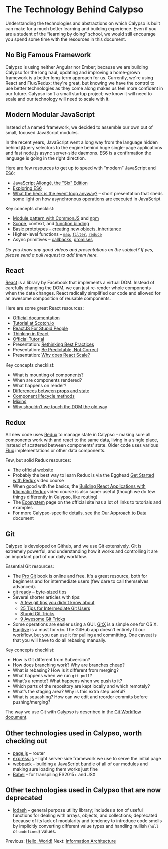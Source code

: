 # The Technology Behind Calypso

Understanding the technologies and abstractions on which Calypso is built can make for a much better learning and building experience. Even if you are a student of the “learning by doing” school, we would still encourage you spend some time with the resources in this document.

## No Big Famous Framework

Calypso is using neither Angular nor Ember; because we are building Calypso for the long haul, updating and improving a home-grown framework is a better long-term approach for us. Currently, we're using React and Flux/Redux; they're great, but knowing we have the control to use better technologies as they come along makes us feel more confident in our future. Calypso isn't a small startup project; we know it will need to scale and our technology will need to scale with it.

## Modern Modular JavaScript

Instead of a named framework, we decided to assemble our own out of small, focused JavaScript modules.

In the recent years, JavaScript went a long way from the language hidden behind jQuery selectors to the engine behind huge single-page applications and fast node.js async server-side daemons. ES6 is a confirmation the language is going in the right direction.

Here are few resources to get up to speed with “modern” JavaScript and ES6:

- [JavaScript Allongé, the "Six" Edition](https://leanpub.com/javascriptallongesix/read)
- [Exploring ES6](http://exploringjs.com/es6/)
- [What the heck is the event loop anyway?](https://www.youtube.com/watch?v=8aGhZQkoFbQ) – short presentation that sheds some light on how asynchronous operations are executed in JavaScript

Key concepts checklist:

- [Module pattern with CommonJS](http://darrenderidder.github.io/talks/ModulePatterns/) and [npm](https://docs.npmjs.com)
- [Scope](You-Dont-Know-JS/tree/2nd-ed/scope-closures), context, and [function binding](https://github.com/getify/You-Dont-Know-JS/blob/1st-ed/this%20&%20object%20prototypes/README.md#you-dont-know-js-this--object-prototypes)
- [Basic prototypes – creating new objects, inheritance](https://developer.mozilla.org/en-US/docs/Web/JavaScript/Inheritance_and_the_prototype_chain)
- Higher-level functions – [`map`](https://developer.mozilla.org/en-US/docs/Web/JavaScript/Reference/Global_Objects/Array/map), [`filter`](https://developer.mozilla.org/en-US/docs/Web/JavaScript/Reference/Global_Objects/Array/filter), [`reduce`](https://developer.mozilla.org/en-US/docs/Web/JavaScript/Reference/Global_Objects/Array/Reduce)
- Async primitives – [callbacks](https://docs.nodejitsu.com/articles/getting-started/control-flow/what-are-callbacks), [promises](https://developer.mozilla.org/en/docs/Web/JavaScript/Reference/Global_Objects/Promise)

_Do you know any good videos and presentations on the subject? If yes, please send a pull request to add them here._

## React

[React](http://facebook.github.io/react/) is a library by Facebook that implements a virtual DOM. Instead of carefully changing the DOM, we can just re-render whole components when the data changes. React radically simplified our code and allowed for an awesome composition of reusable components.

Here are some great React resources:

- [Official documentation](http://facebook.github.io/react/docs/getting-started.html)
- [Tutorial at Scotch.io](https://scotch.io/tutorials/learning-react-getting-started-and-concepts)
- [ReactJS For Stupid People](http://blog.andrewray.me/reactjs-for-stupid-people/)
- [Thinking in React](http://facebook.github.io/react/docs/thinking-in-react.html)
- [Official Tutorial](http://facebook.github.io/react/docs/tutorial.html)
- Presentation: [Rethinking Best Practices](https://www.youtube.com/watch?v=x7cQ3mrcKaY)
- Presentation: [Be Predictable, Not Correct](https://www.youtube.com/watch?v=h3KksH8gfcQ)
- Presentation: [Why does React Scale?](https://www.youtube.com/watch?v=D-ioDiacTm8)

Key concepts checklist:

- What is mounting of components?
- When are components rendered?
- What happens on render?
- [Differences between props and state](http://facebook.github.io/react/docs/interactivity-and-dynamic-uis.html)
- [Component lifecycle methods](http://facebook.github.io/react/docs/component-specs.html)
- [Mixins](http://facebook.github.io/react/docs/reusable-components.html#mixins)
- [Why shouldn’t we touch the DOM the old way](http://facebook.github.io/react/docs/working-with-the-browser.html)

## Redux

All new code uses [Redux](http://redux.js.org/) to manage state in Calypso – making sure all components work with and react to the same data, living in a single place, instead of scattered between components’ state. Older code uses various [Flux](https://facebook.github.io/flux/) implementations or other data components.

Few, but solid Redux resources:

- [The official website](http://redux.js.org)
- Probably the best way to learn Redux is via the Egghead [Get Started with Redux](https://egghead.io/courses/getting-started-with-redux) video course
- When good with the basics, the [Building React Applications with Idiomatic Redux](https://egghead.io/courses/building-react-applications-with-idiomatic-redux) video course is also super useful (though we do few things differently in Calypso, like routing)
- The [Ecosystem](http://redux.js.org/docs/introduction/Ecosystem.html) page on the official site has a lot of links to tutorials and examples
- For more Calypso-specific details, see the [Our Approach to Data](../our-approach-to-data.md) document

## Git

Calypso is developed on Github, and we use Git extensively. Git is extremely powerful, and understanding how it works and controlling it are an important part of our daily workflow.

Essential Git resources:

- The [Pro Git](http://git-scm.com/book/en/v2) book is online and free. It's a great resource, both for beginners and for intermediate users (few dare to call themselves advanced).
- [git ready](http://gitready.com) – byte-sized tips
- Several shorter articles with tips:
  - [A few git tips you didn't know about](http://mislav.uniqpath.com/2010/07/git-tips/)
  - [25 Tips for Intermediate Git Users](https://www.andyjeffries.co.uk/25-tips-for-intermediate-git-users/)
  - [Stupid Git Tricks](http://webchick.net/stupid-git-tricks)
  - [9 Awesome Git Tricks](http://www.tychoish.com/posts/9-awesome-git-tricks/)
- Some operations are easier using a GUI. [GitX](http://rowanj.github.io/gitx/) is a simple one for OS X. [Fugitive](https://github.com/tpope/vim-fugitive) is a must for `vim`. The GitHub app doesn’t entirely fit our workflow, but you can use it for pulling and committing. One caveat is that you will have to do all rebasing manually.

Key concepts checklist:

- How is Git different from Subversion?
- How does branching work? Why are branches cheap?
- What is rebasing? How is it different from merging?
- What happens when we run `git pull`?
- What’s a remote? What happens when we push to it?
- Which parts of the repository are kept locally and which remotely?
- What’s the staging area? Why is this extra step useful?
- What is squashing? How can we edit and reorder commits before pushing/merging?

The way we use Git with Calypso is described in the [Git Workflow document](../git-workflow.md).

## Other technologies used in Calypso, worth checking out

- [page.js](http://visionmedia.github.io/page.js/) – router
- [express.js](http://expressjs.com) – light server-side framework we use to serve the initial page
- [webpack](http://webpack.github.io) – building a JavaScript bundle of all of our modules and making sure loading them works just fine
- [Babel](https://babeljs.io) – for transpiling ES2015+ and JSX

## Other technologies used in Calypso that are now deprecated

- [lodash](https://lodash.com) – general purpose utility library; includes a ton of useful functions for dealing with arrays, objects, and collections; deprecated because of its lack of modularity and tendency to introduce code smells by implicitly converting different value types and handling nullish (`null` or `undefined`) values.

Previous: [Hello, World!](hello-world.md) Next: [Information Architecture](information-architecture.md)

